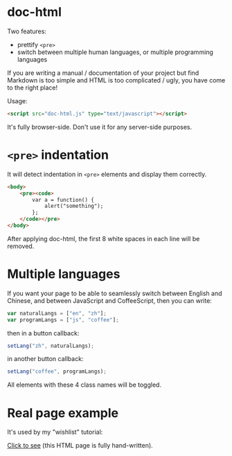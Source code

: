 # doc-html

Two features:

- prettify `<pre>`
- switch between multiple human languages, or multiple programming languages

If you are writing a manual / documentation of your project but find Markdown is too simple and HTML is too complicated / ugly, you have come to the right place!

Usage:

```html
<script src="doc-html.js" type="text/javascript"></script>
```

It's fully browser-side. Don't use it for any server-side purposes.

# `<pre>` indentation

It will detect indentation in `<pre>` elements and display them correctly.

```html
<body>
    <pre><code>
        var a = function() {
            alert("something");
        };
    </code></pre>
</body>
```

After applying doc-html, the first 8 white spaces in each line will be removed.

# Multiple languages

If you want your page to be able to seamlessly switch between English and Chinese, and between JavaScript and CoffeeScript, then you can write:

```javascript
var naturalLangs = ["en", "zh"];
var programLangs = ["js", "coffee"];
```

then in a button callback:

```javascript
setLang("zh", naturalLangs);
```

in another button callback:

```javascript
setLang("coffee", programLangs);
```

All elements with these 4 class names will be toggled.

# Real page example

It's used by my "wishlist" tutorial:

[Click to see](http://zhanzhenzhen.github.io/wishlist/) (this HTML page is fully hand-written).
